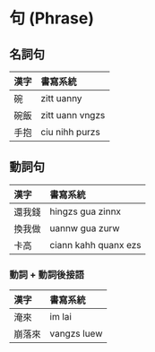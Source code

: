 # 句 (Phrase)

## 名詞句

| 漢字 | 書寫系統 |
| :--- | :--- |
| 碗 | zitt uanny |
| 碗飯 | zitt uann vngzs |
| 手抱 | ciu nihh purzs |

## 動詞句

| 漢字 | 書寫系統 |
| :--- | :--- |
| 還我錢 | hingzs gua zinnx |
| 換我做 | uannw gua zurw |
| 卡高 | ciann kahh quanx ezs |

### 動詞 + 動詞後接語

| 漢字 | 書寫系統 |
| :--- | :--- |
| 淹來 | im lai |
| 崩落來 | vangzs luew |
